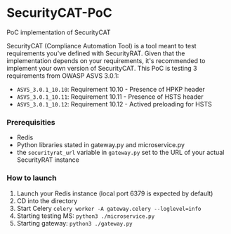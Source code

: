 # SecurityCAT-PoC
PoC implementation of SecurityCAT

SecurityCAT (Compliance Automation Tool) is a tool meant to test requirements you've defined with SecurityRAT. 
Given that the implementation depends on your requirements, it's recommended to implement your own version of SecurityCAT. 
This PoC is testing 3 requirements from OWASP ASVS 3.0.1:
 * ```ASVS_3.0.1_10.10```: Requirement 10.10 - Presence of HPKP header
 * ```ASVS_3.0.1_10.11```: Requirement 10.11 - Presence of HSTS header
 * ```ASVS_3.0.1_10.12```: Requirement 10.12 - Actived preloading for HSTS
 
 ### Prerequisities
 * Redis
 * Python libraries stated in gateway.py and microservice.py
 * the ```securityrat_url``` variable in ```gateway.py``` set to the URL of your actual SecurityRAT instance
 
 ### How to launch
1. Launch your Redis instance (local port 6379 is expected by default)
2. CD into the directory
3. Start Celery ```celery worker -A gateway.celery --loglevel=info```
4. Starting testing MS: ```python3 ./microservice.py``` 
5. Starting gateway:  ```python3 ./gateway.py``` 
